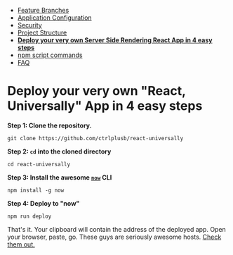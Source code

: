  - [Feature Branches](/FeaturesBranches.md)
 - [Application Configuration](/ApplicationConfig.md)
 - [Security](/Security.md)
 - [Project Structure](/ProjectStructure.md)
 - __[Deploy your very own Server Side Rendering React App in 4 easy steps](/DeployToNow.md)__
 - [npm script commands](/NPMCommands.md)
 - [FAQ](/FAQ.md)

# Deploy your very own "React, Universally" App in 4 easy steps

__Step 1: Clone the repository.__

    git clone https://github.com/ctrlplusb/react-universally

__Step 2: `cd` into the cloned directory__

    cd react-universally

__Step 3: Install the awesome [`now`](https://zeit.co/now) CLI__

    npm install -g now

__Step 4: Deploy to "now"__

    npm run deploy

That's it.  Your clipboard will contain the address of the deployed app. Open your browser, paste, go.  These guys are seriously awesome hosts. [Check them out.](https://zeit.co/now)
